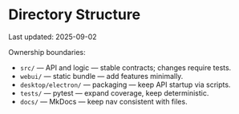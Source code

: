 # Directory Structure
Last updated: 2025-09-02

Ownership boundaries:
- `src/` — API and logic — stable contracts; changes require tests.
- `webui/` — static bundle — add features minimally.
- `desktop/electron/` — packaging — keep API startup via scripts.
- `tests/` — pytest — expand coverage, keep deterministic.
- `docs/` — MkDocs — keep nav consistent with files.
